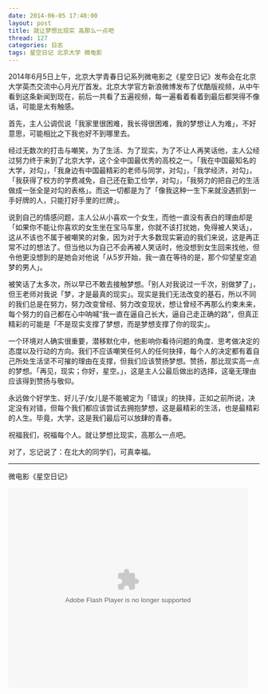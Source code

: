 ```yaml
---
date: 2014-06-05 17:40:00
layout: post
title: 就让梦想比现实 高那么一点吧
thread: 127
categories: 日志
tags: 星空日记 北京大学 微电影
---
```


2014年6月5日上午，北京大学青春日记系列微电影之《星空日记》发布会在北京大学英杰交流中心月光厅首发。北京大学官方新浪微博发布了优酷版视频，从中午看到这条新闻到现在，前后一共看了五遍视频，每一遍看着看着到最后都哭得不像话，可能是太有触感。

首先，主人公调侃说「我家里很困难，我长得很困难，我的梦想让人为难」，不好意思，可能相比之下我也好不到哪里去。

经过无数次的打击与嘲笑，为了生活、为了现实，为了不让人再笑话他，主人公经过努力终于来到了北京大学，这个全中国最优秀的高校之一。「我在中国最知名的大学，对勾」，「我身边有中国最精彩的老师与同学，对勾」，「我学经济，对勾」，「我获得了校方的学费减免，自己还在勤工俭学，对勾」，「我努力的把自己的生活做成一张全是对勾的表格」。而这一切都是为了「像我这种一生下来就没遇抓到一手好牌的人，只能打好手里的烂牌」。

说到自己的情感问题，主人公从小喜欢一个女生，而他一直没有表白的理由却是「如果你不能让你喜欢的女生坐在宝马车里，你就不该打扰她，免得被人笑话」，这从不该也不属于被嘲笑的对象，因为对于大多数现实窘迫的我们来说，这是再正常不过的想法了。但当他以为自己不会再被人笑话时，他没想到女生回来找他，但令他更没想到的是她会对他说「从5岁开始，我一直在等待的是，那个仰望星空追梦的男人」。

被笑话了太多次，所以早已不敢去接触梦想。「别人对我说过一千次，别做梦了」，但王老师对我说「梦，才是最真的现实」。现实是我们无法改变的基石，所以不同的我们总是在努力，努力改变曾经、努力改变现状，想让曾经不再那么约束未来，每个努力的自己都在心中呐喊“我一直在逼自己长大，逼自己走正确的路”，但真正精彩的可能是「不是现实支撑了梦想，而是梦想支撑了你的现实」。

一个环境对人确实很重要，潜移默化中，他影响你看待问题的角度、思考做决定的态度以及行动的方向。我们不应该嘲笑任何人的任何抉择，每个人的决定都有着自己所处生活坚不可摧的理由在支撑，但我们应该赞扬梦想。赞扬，那比现实高一点的梦想。「再见，现实；你好，星空。」，这是主人公最后做出的选择，这毫无理由应该得到赞扬与敬仰。

永远做个好学生、好儿子/女儿是不能被定为「错误」的抉择，正如之前所说，决定没有对错，但每个我们都应该尝试去拥抱梦想，这是最精彩的生活，也是最精彩的人生。毕竟，大学，这是我们最后可以放肆的青春。

祝福我们，祝福每个人。就让梦想比现实，高那么一点吧。

对了，忘记说了：在北大的同学们，可真幸福。

----

微电影《星空日记》

<embed src="http://player.youku.com/player.php/sid/XNzIxODU2NTQw/v.swf" allowFullScreen="true" quality="high" width="480" height="400" align="middle" allowScriptAccess="always" type="application/x-shockwave-flash"></embed>

